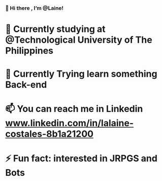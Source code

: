 ### 👋 Hi  there , I’m @Laine!
#    🔭 Currently studying at @Technological University of The Philippines
#    🌱 Currently Trying learn something Back-end
#    📫 You can reach me in Linkedin www.linkedin.com/in/lalaine-costales-8b1a21200
#    ⚡ Fun fact: interested in JRPGS and Bots
